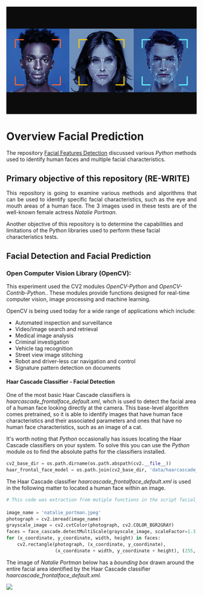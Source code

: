 <p align="center">
  <img src="https://github.com/johnbumgarner/facial_prediction/blob/main/graphic/facial_recognition.png">
</p>

# Overview Facial Prediction

<p align="justify">

The repository [Facial Features Detection](https://github.com/johnbumgarner/facial_features_detection) discussed various <i>Python</i> methods used to identify human faces and multiple facial characteristics.  

</p>

## Primary objective of this repository (RE-WRITE)

<p align="justify">
This repository is going to examine various methods and algorithms that can be used to identify specific facial characteristics, such as the eye and mouth areas of a human face. The 3 images used in these tests are of the well-known female actress <i>Natalie Portman</i>.
  
Another objective of this repository is to determine the capabilities and limitations of the Python libraries used to perform these facial characteristics tests.
</p>

## Facial Detection and Facial Prediction

### Open Computer Vision Library (OpenCV):

<p align="justify">
  
This experiment used the CV2 modules <i>OpenCV-Python</i> and <i>OpenCV-Contrib-Python.</i>. These modules provide functions designed for real-time computer vision, image processing and machine learning. 

OpenCV is being used today for a wide range of applications which include:

- Automated inspection and surveillance
- Video/image search and retrieval
- Medical image analysis
- Criminal investigation
- Vehicle tag recognition
- Street view image stitching
- Robot and driver-less car navigation and control
- Signature pattern detection on documents
</p>


#### Haar Cascade Classifier - Facial Detection

<p align="justify">

One of the most basic Haar Cascade classifiers is <i>haarcascade_frontalface_default.xml</i>, whch is used to detect the facial area of a human face looking directly at the camera. This base-level algorithm comes pretrained, so it is able to identify images that have human face characteristics and their associated parameters and ones that have no human face characteristics, such as an image of a cat. 

It's worth noting that <i>Python</i> occasionally has issues locating the Haar Cascade classifiers on your system.  To solve this you can use the <i>Python</i> module <i>os</i> to find the absolute paths for the classifiers installed.  

```python
cv2_base_dir = os.path.dirname(os.path.abspath(cv2.__file__))
haar_frontal_face_model = os.path.join(cv2_base_dir, 'data/haarcascade_frontalface_default.xml')
```
The Haar Cascade classifier <i>haarcascade_frontalface_default.xml</i> is used in the following matter to located a human face within an image.  

```python
# This code was extraction from mutiple functions in the script facial_features_haar_cascade_classifiers.py

image_name = 'natalie_portman.jpeg'
photograph = cv2.imread(image_name)
grayscale_image = cv2.cvtColor(photograph, cv2.COLOR_BGR2GRAY)
faces = face_cascade.detectMultiScale(grayscale_image, scaleFactor=1.3, minNeighbors=5)
for (x_coordinate, y_coordinate, width, height) in faces:
    cv2.rectangle(photograph, (x_coordinate, y_coordinate),
                  (x_coordinate + width, y_coordinate + height), (255, 0, 255), 2)
```

The image of <i>Natalie Portman</i> below has a <i>bounding box</i> drawn around the entire facial area identified by the Haar Cascade classifier  <i>haarcascade_frontalface_default.xml.</i>

<p align="left">
  <img src="https://github.com/johnbumgarner/facial_detection_prediction-/blob/master/graphic/facial_front_detection.jpg">
</p>

</p>

